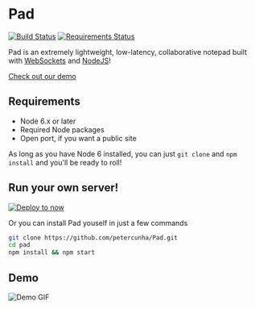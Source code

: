 # Pad 
[![Build Status](https://travis-ci.org/petercunha/Pad.svg?branch=master)](https://travis-ci.org/petercunha/Pad) [![Requirements Status](https://requires.io/github/petercunha/Pad/requirements.svg?branch=master)](https://requires.io/github/petercunha/Pad/requirements/?branch=master)

Pad is an extremely lightweight, low-latency, collaborative notepad built with [WebSockets](https://en.wikipedia.org/wiki/WebSocket) and [NodeJS](https://nodejs.org/)!

[Check out our demo](https://paperpad.now.sh)



Requirements
------------

  * Node 6.x or later
  * Required Node packages
  * Open port, if you want a public site

As long as you have Node 6 installed, you can just `git clone` and `npm install` and you'll be ready to roll!

Run your own server!
--------------------

[![Deploy to now](https://deploy.now.sh/static/button.svg)](https://deploy.now.sh/?repo=https://github.com/petercunha/Pad)

Or you can install Pad youself in just a few commands
```bash
git clone https://github.com/petercunha/Pad.git
cd pad
npm install && npm start
```

Demo
----

![Demo GIF](https://i.imgur.com/Q5Zolcx.gif)
